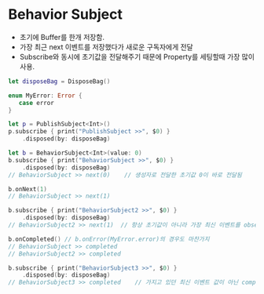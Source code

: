 # Behavior Subject

- 초기에 Buffer를 한개 저장함.
- 가장 최근 next 이벤트를 저장했다가 새로운 구독자에게 전달
- Subscribe와 동시에 초기값을 전달해주기 때문에 Property를 세팅할때 가장 많이 사용.

```swift
let disposeBag = DisposeBag()

enum MyError: Error {
   case error
}

let p = PublishSubject<Int>()
p.subscribe { print("PublishSubject >>", $0) }
    .disposed(by: disposeBag)

let b = BehaviorSubject<Int>(value: 0)
b.subscribe { print("BehaviorSubject >>", $0) }
    .disposed(by: disposeBag)
// BehaviorSubject >> next(0)    // 생성자로 전달한 초기값 0이 바로 전달됨

b.onNext(1)
// BehaviorSubject >> next(1)

b.subscribe { print("BehaviorSubject2 >>", $0) }
    .disposed(by: disposeBag)
// BehaviorSubject2 >> next(1)  // 항상 초기값이 아니라 가장 최신 이벤트를 observer로 전달

b.onCompleted() // b.onError(MyError.error)의 경우도 마찬가지
// BehaviorSubject >> completed
// BehaviorSubject2 >> completed

b.subscribe { print("BehaviorSubject3 >>", $0) }
    .disposed(by: disposeBag)
// BehaviorSubject3 >> completed    // 가지고 있던 최신 이벤트 값이 아닌 completed가 즉시 전달되고 종료됨

```